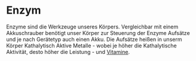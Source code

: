 # Enzym
Enzyme sind die Werkzeuge unseres Körpers.
Vergleichbar mit einem Akkuschrauber benötigt unser Körper zur Steuerung der Enzyme Aufsätze und je nach Gerätetyp auch einen Akku. Die Aufsätze heißen in unserm Körper Kathalytisch Aktive Metalle - wobei je höher die Kathalytische Aktivität, desto höher die Leistung - und [Vitamine](../Vitamine/Vitamine.md).